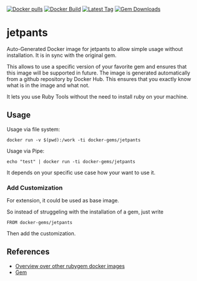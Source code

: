[![Docker pulls](https://img.shields.io/docker/pulls/rubygem/jetpants.svg)](https://hub.docker.com/r/rubygem/jetpants/)
[![Docker Build](https://img.shields.io/docker/automated/rubygem/jetpants.svg)](https://hub.docker.com/r/rubygem/jetpants/)
[![Latest Tag](https://img.shields.io/github/tag/docker-rubygem/jetpants.svg)](https://hub.docker.com/r/rubygem/jetpants/)
[![Gem Downloads](https://img.shields.io/gem/dt/jetpants.svg)](https://rubygems.org/gems/jetpants/)
# jetpants

Auto-Generated Docker image for jetpants to allow simple usage without installation.
It is in sync with the original gem.

This allows to use a specific version of your favorite gem and ensures that this image will be supported in future.
The image is generated automatically from a github repository by Docker Hub.
This ensures that you exactly know what is in the image and what not.

It lets you use Ruby Tools without the need to install ruby on your machine.

## Usage

Usage via file system:

`docker run -v $(pwd):/work -ti docker-gems/jetpants`

Usage via Pipe:

`echo "test" | docker run -ti docker-gems/jetpants`

It depends on your specific use case how your want to use it.

### Add Customization

For extension, it could be used as base image.

So instead of struggeling with the installation of a gem, just write

`FROM docker-gems/jetpants`

Then add the customization.

## References

 - [Overview over other rubygem docker images](https://github.com/thinkbot/docker-rubygem)
 - [Gem](https://rubygems.org/gems/jetpants/)
